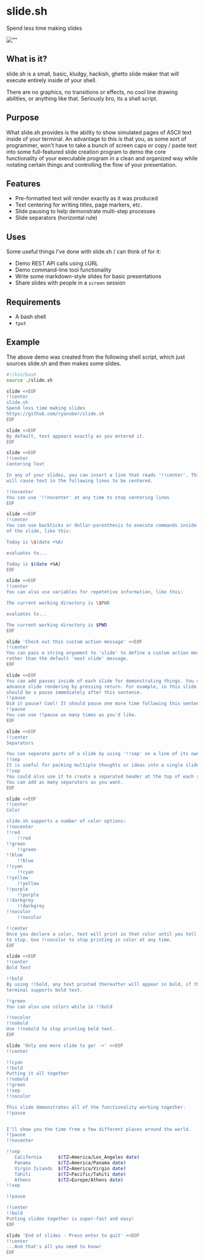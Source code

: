 slide.sh
========

Spend less time making slides

![""](http://ryanuber.github.com/assets/projects/slide_demo.gif "")

What is it?
-----------

slide.sh is a small, basic, kludgy, hackish, ghetto slide maker that
will execute entirely inside of your shell.

There are no graphics, no transitions or effects, no cool line
drawing abilities, or anything like that. Seriously bro, its a shell
script.

Purpose
-------

What slide.sh provides is the ability to show simulated pages of ASCII text
inside of your terminal. An advantage to this is that you, as some sort
of programmer, won't have to take a bunch of screen caps or copy /
paste text into some full-featured slide creation program to demo the
core functionality of your executable program in a clean and organized
way while notating certain things and controlling the flow of your
presentation.

Features
--------

* Pre-formatted text will render exactly as it was produced
* Text centering for writing titles, page markers, etc.
* Slide pausing to help demonstrate multi-step processes
* Slide separators (horizontal rule)

Uses
----

Some useful things I've done with slide.sh / can think of for it:

* Demo REST API calls using cURL
* Demo command-line tool functionality
* Write some markdown-style slides for basic presentations
* Share slides with people in a `screen` session

Requirements
------------

* A bash shell
* `tput`

Example
-------

The above demo was created from the following shell script, which just
sources slide.sh and then makes some slides.

```bash
#!/bin/bash
source ./slide.sh

slide <<EOF
!!center
slide.sh
Spend less time making slides
https://github.com/ryanuber/slide.sh
EOF

slide <<EOF
By default, text appears exactly as you entered it.
EOF

slide <<EOF
!!center
Centering Text

In any of your slides, you can insert a line that reads '!!center'. This
will cause text in the following lines to be centered.

!!nocenter
You can use '!!nocenter' at any time to stop centering lines
EOF

slide <<EOF
!!center
You can use backticks or dollar-parenthesis to execute commands inside
of the slide, like this:

Today is \$(date +%A)

evaluates to...

Today is $(date +%A)
EOF

slide <<EOF
!!center
You can also use variables for repetetive information, like this:

The current working directory is \$PWD

evaluates to...

The current working directory is $PWD
EOF

slide 'Check out this custom action message' <<EOF
!!center
You can pass a string argument to 'slide' to define a custom action message,
rather than the default 'next slide' message.
EOF

slide <<EOF
You can add pauses inside of each slide for demonstrating things. You can
advance slide rendering by pressing return. For example, in this slide, there
should be a pause immediately after this sentence.
!!pause
Did it pause? Cool! It should pause one more time following this sentence.
!!pause
You can use !!pause as many times as you'd like.
EOF

slide <<EOF
!!center
Separators

You can separate parts of a slide by using '!!sep' on a line of its own.
!!sep
It is useful for packing multiple thoughts or ideas into a single slide.
!!sep
You could also use it to create a separated header at the top of each slide.
You can add as many separators as you want.
EOF

slide <<EOF
!!center
Color

slide.sh supports a number of color options:
!!nocenter
!!red
    !!red
!!green
    !!green
!!blue
    !!blue
!!cyan
    !!cyan
!!yellow
    !!yellow
!!purple
    !!purple
!!darkgrey
    !!darkgrey
!!nocolor
    !!nocolor

!!center
Once you declare a color, text will print in that color until you tell slide.sh
to stop. Use !!nocolor to stop printing in color at any time.
EOF

slide <<EOF
!!center
Bold Text

!!bold
By using !!bold, any text printed thereafter will appear in bold, if the
terminal supports bold text.

!!green
You can also use colors while in !!bold

!!nocolor
!!nobold
Use !!nobold to stop printing bold text.
EOF

slide 'Only one more slide to go! ->' <<EOF
!!center

!!cyan
!!bold
Putting it all together
!!nobold
!!green
!!sep
!!nocolor

This slide demonstrates all of the functionality working together.
!!pause


I'll show you the time from a few different places around the world.
!!pause
!!nocenter

!!sep
   California      $(TZ=America/Los_Angeles date)
   Panama          $(TZ=America/Panama date)
   Virgin Islands  $(TZ=America/Virgin date)
   Tahiti          $(TZ=Pacific/Tahiti date)
   Athens          $(TZ=Europe/Athens date)
!!sep

!!pause

!!center
!!bold
Putting slides together is super-fast and easy!
EOF

slide 'End of slides - Press enter to quit' <<EOF
!!center
...And that's all you need to know!
EOF
```
